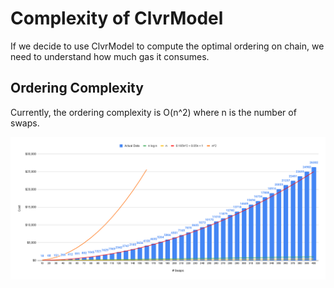 # Complexity of ClvrModel

If we decide to use ClvrModel to compute the optimal ordering on chain, we need to understand how much gas it consumes.

## Ordering Complexity

Currently, the ordering complexity is O(n^2) where n is the number of swaps.

![Chart!](assets/chart.png)
